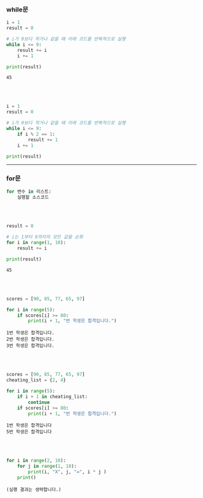 ### while문
```python
i = 1
result = 0

# i가 9보다 작거나 같을 때 아래 코드를 반복적으로 실행
while i <= 9:
    result += i
    i += 1

print(result)
```
```
45
```
<br/><br/>

```python
i = 1
result = 0

# i가 9보다 작거나 같을 때 아래 코드를 반복적으로 실행
while i <= 9:
    if i % 2 == 1:
        result += 1
    i += 1

print(result)
```
---
### for문
```python
for 변수 in 리스트:
    실행할 소스코드
```
<br/></br>

```python
result = 0

# i는 1부터 9까지의 모든 값을 순화
for i in range(1, 10):
    result += i

print(result)
```
```
45
```
<br/></br>

```python
scores = [90, 85, 77, 65, 97]

for i in range(5):
    if scores[i] >= 80:
        print(i + 1, "번 학생은 합격입니다.")
```
```
1번 학생은 합격입니다.
2번 학생은 합격입니다.
3번 학생은 합격입니다.
```
<br/></br>

```python
scores = [90, 85, 77, 65, 97]
cheating_list = {2, 4}

for i in range(5):
    if i + 1 in cheating_list:
        continue
    if scores[i] >= 80:
        print(i + 1, "번 학생은 합격입니다.")
```
```
1번 학생은 합격입니다
5번 학생은 합격입니다
```

<br/></br>

```python
for i in range(2, 10):
    for j in range(1, 10):
        print(i, "X", j, "=", i * j )
    print()
```
```
(실행 결과는 생략합니다.)
```
